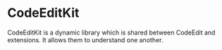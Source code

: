# CodeEditKit

CodeEditKit is a dynamic library which is shared between CodeEdit and extensions.
It allows them to understand one another.

